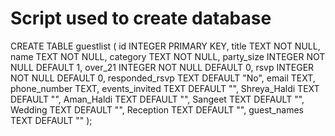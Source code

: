 # Script used to create database

CREATE TABLE guestlist (
    id INTEGER PRIMARY KEY,
    title TEXT NOT NULL,
    name TEXT NOT NULL,
    category TEXT NOT NULL,
    party_size INTEGER NOT NULL DEFAULT 1,
    over_21 INTEGER NOT NULL DEFAULT 0,
    rsvp INTEGER NOT NULL DEFAULT 0,
    responded_rsvp TEXT DEFAULT "No",
    email TEXT,
    phone_number TEXT,
    events_invited TEXT DEFAULT "",
    Shreya_Haldi TEXT DEFAULT "",
    Aman_Haldi TEXT DEFAULT "",
    Sangeet TEXT DEFAULT "",
    Wedding TEXT DEFAULT "",
    Reception TEXT DEFAULT "",
    guest_names TEXT DEFAULT ""
);

